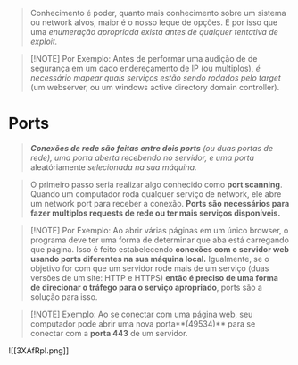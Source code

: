 > Conhecimento é poder, quanto mais conhecimento sobre um sistema ou network alvos, maior é o nosso leque de opções. É por isso que uma *enumeração apropriada exista antes de qualquer tentativa de exploit.*

> [!NOTE] Por Exemplo:
> Antes de performar uma audição de de segurança em um dado endereçamento de IP (ou multiplos), *é necessário mapear quais serviços estão sendo rodados pelo target* (um webserver, ou um windows active directory domain controller). 

# Ports

> ***Conexões de rede são feitas entre dois ports** (ou duas portas de rede), uma porta aberta recebendo no servidor, e uma porta* aleatóriamente *selecionada na sua máquina.*

> O primeiro passo seria realizar algo conhecido como **port scanning**. Quando um computador roda qualquer serviço de network, ele abre um network port para receber a conexão. **Ports são necessários para fazer multiplos requests de rede ou ter mais serviços disponíveis.** 


>[!NOTE] Por Exemplo:
>Ao abrir várias páginas em um único browser, o programa deve ter uma forma de determinar que aba está carregando que página. Isso é feito estabelecendo **conexões com o servidor web usando ports diferentes na sua máquina local.** 
>Igualmente, se o objetivo for com que um servidor rode mais de um serviço (duas versões de um site: HTTP e HTTPS) **então é preciso de uma forma de direcionar o tráfego para o serviço apropriado**, ports são a solução para isso.


>[!NOTE] Exemplo:
>Ao se conectar com uma página web, seu computador pode abrir uma nova porta**(49534)** para se conectar com a **porta 443** de um servidor.
 
![[3XAfRpI.png]]




